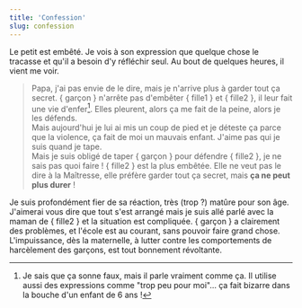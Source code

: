 ```yaml
---
title: 'Confession'
slug: confession
---
```


Le petit est embêté. Je vois à son expression que quelque chose le tracasse et qu'il a besoin d'y réfléchir seul. Au bout de quelques heures, il vient me voir.

> Papa, j'ai pas envie de le dire, mais je n'arrive plus à garder tout ça secret. {&nbsp;garçon&nbsp;} n'arrête pas d'embêter {&nbsp;fille1&nbsp;} et {&nbsp;fille2&nbsp;}, il leur fait une vie d'enfer[^1]. Elles pleurent, alors ça me fait de la peine, alors je les défends.  
> Mais aujourd'hui je lui ai mis un coup de pied et je déteste ça parce que la violence, ça fait de moi un mauvais enfant. J'aime pas qui je suis quand je tape.  
> Mais je suis obligé de taper { garçon } pour défendre {&nbsp;fille2&nbsp;}, je ne sais pas quoi faire ! {&nbsp;fille2&nbsp;} est la plus embêtée. Elle ne veut pas le dire à la Maîtresse, elle préfère garder tout ça secret, mais **ça ne peut plus durer** !

Je suis profondément fier de sa réaction, très (trop ?) matûre pour son âge. J'aimerai vous dire que tout s'est arrangé mais je suis allé parlé avec la maman de {&nbsp;fille2&nbsp;} et la situation est compliquée. {&nbsp;garçon&nbsp;} a clairement des problèmes, et l'école est au courant, sans pouvoir faire grand chose. L'impuissance, dès la maternelle, à lutter contre les comportements de harcèlement des garçons, est tout bonnement révoltante.

[^1]: Je sais que ça sonne faux, mais il parle vraiment comme ça. Il utilise aussi des expressions comme "trop peu pour moi"… ça fait bizarre dans la bouche d'un enfant de 6 ans !

